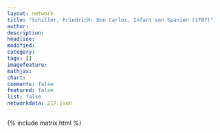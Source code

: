 ```yaml
---
layout: network
title: "Schiller, Friedrich: Don Carlos, Infant von Spanien (1787)"
author:
description:
headline:
modified:
category:
tags: []
imagefeature: 
mathjax: 
chart: 
comments: false
featured: false
list: false
networkdata: 217.json
---
```

{% include matrix.html %}
